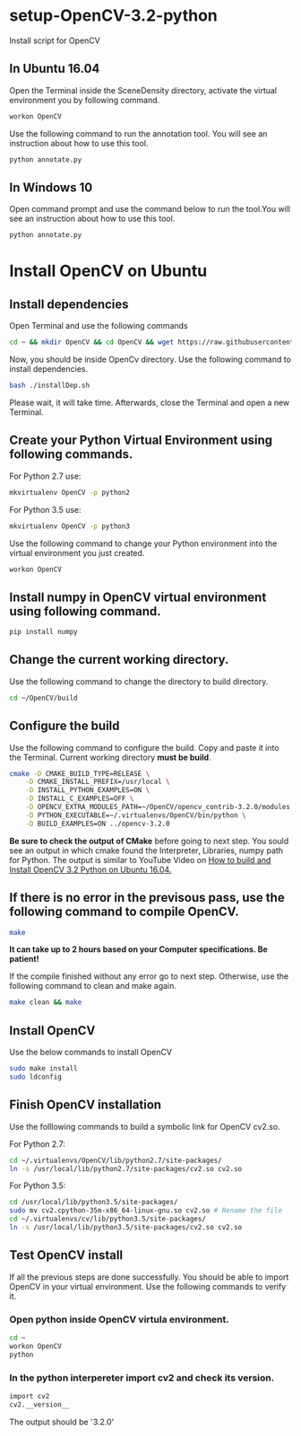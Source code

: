 # setup-OpenCV-3.2-python
Install script for OpenCV


## In Ubuntu 16.04

Open the Terminal inside the SceneDensity directory, activate the virtual environment you by following command.

```sh
workon OpenCV
```

Use the following command to run the annotation tool. You will see an instruction about how to use this tool.

```sh
python annotate.py
```

## In Windows 10

Open command prompt and use the command below to run the tool.You will see an instruction about how to use this tool.

```sh
python annotate.py
```


# Install OpenCV on Ubuntu

## Install dependencies

Open Terminal and use the following commands

```sh
cd ~ && mkdir OpenCV && cd OpenCV && wget https://raw.githubusercontent.com/ImOmid/SceneDensity/master/installDep.sh
```
Now, you should be inside OpenCv directory. Use the following command to install dependencies.

```sh
bash ./installDep.sh
```

Please wait, it will take time. Afterwards, close the Terminal and open a new Terminal.

## Create your Python Virtual Environment using following commands.

For Python 2.7 use:

```sh
mkvirtualenv OpenCV -p python2
```

For Python 3.5 use:

```sh
mkvirtualenv OpenCV -p python3
```

Use the following command to change your Python environment into the virtual environment you just created.

```sh
workon OpenCV
```

## Install numpy in OpenCV virtual environment using following command.

```sh
pip install numpy
```

## Change the current working directory.

Use the following command to change the directory to build directory.

```sh
cd ~/OpenCV/build
```

## Configure the build

Use the following command to configure the build. Copy and paste it into the Terminal. Current working directory <b>must be build</b>.

```sh
cmake -D CMAKE_BUILD_TYPE=RELEASE \
    -D CMAKE_INSTALL_PREFIX=/usr/local \
    -D INSTALL_PYTHON_EXAMPLES=ON \
    -D INSTALL_C_EXAMPLES=OFF \
    -D OPENCV_EXTRA_MODULES_PATH=~/OpenCV/opencv_contrib-3.2.0/modules \
    -D PYTHON_EXECUTABLE=~/.virtualenvs/OpenCV/bin/python \
    -D BUILD_EXAMPLES=ON ../opencv-3.2.0
```

<b>Be sure to check the output of CMake</b> before going to next step. You sould see an output in which cmake found the Interpreter, Libraries, numpy path for Python. The output is similar to YouTube Video on <a href="https://youtu.be/LneXUj7NBng?t=232" target="_blank">How to build and Install OpenCV 3.2 Python on Ubuntu 16.04.</a><br/>


## If there is no error in the previsous pass, use the following command to compile OpenCV.

```sh
make
```

<b>It can take up to 2 hours based on your Computer specifications. Be patient!</b>

If the compile finished without any error go to next step. Otherwise, use the following command to clean and make again.

```sh
make clean && make
```

## Install OpenCV

Use the below commands to install OpenCV

```sh
sudo make install
sudo ldconfig
```

## Finish OpenCV installation

Use the folllowing commands to build a symbolic link for OpenCV cv2.so.

For Python 2.7:
```sh
cd ~/.virtualenvs/OpenCV/lib/python2.7/site-packages/
ln -s /usr/local/lib/python2.7/site-packages/cv2.so cv2.so
```

For Python 3.5:
```sh
cd /usr/local/lib/python3.5/site-packages/
sudo mv cv2.cpython-35m-x86_64-linux-gnu.so cv2.so # Rename the file
cd ~/.virtualenvs/cv/lib/python3.5/site-packages/
ln -s /usr/local/lib/python3.5/site-packages/cv2.so cv2.so
```

## Test OpenCV install

If all the previous steps are done successfully. You should be able to import OpenCV in your virtual environment. Use the following commands to verify it.

### Open python inside OpenCV virtula environment.
```sh
cd ~
workon OpenCV
python
```

### In the python interpereter import cv2 and check its version.
```sh
import cv2
cv2.__version__
```

The output should be '3.2.0'


